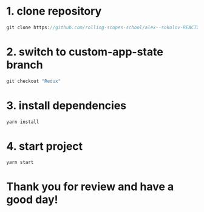 # 1. clone repository

```javascript
git clone https://github.com/rolling-scopes-school/alex--sokolov-REACT2022Q3.git
```

# 2. switch to custom-app-state branch

```javascript
git checkout "Redux"
```

# 3. install dependencies

```javascript
yarn install
```

# 4. start project

```javascript
yarn start
```

# Thank you for review and have a good day!
